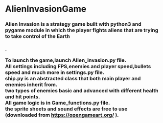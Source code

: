 # AlienInvasionGame

<h3>Alien Invasion is a strategy game built with python3 and pygame module in which the player fights aliens that are trying to take control of the Earth<h3>.<br>

To launch the game,launch Alien_invasion.py file.<br>
All settings including FPS,enemies and player speed,bullets speed and much more in settings.py file.<br>
ship.py is an abstracted class that both main player and enemies inherit from.<br>
two types of enemies basic and advanced with different health and hit points.<br>
All game logic is in Game_functions.py file.<br>
the sprite sheets and sound effects are free to use (downloaded from https://opengameart.org/ ).